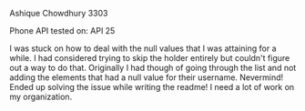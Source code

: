 Ashique Chowdhury
3303

Phone API tested on: API 25

I was stuck on how to deal with the null values that I was attaining for a while. I had considered trying to skip the holder entirely but couldn't figure out a way to do that. Originally I had though of going through the list and not adding the elements that had a null value for their username.
Nevermind! Ended up solving the issue while writing the readme! I need a lot of work on my organization.
